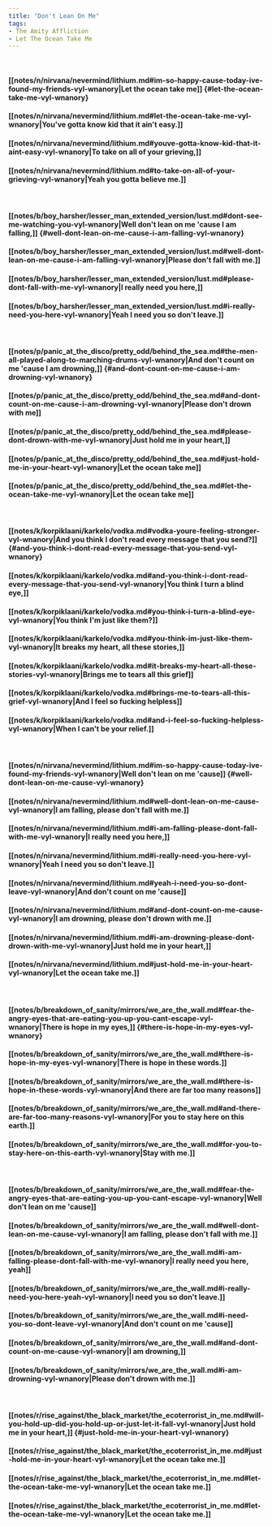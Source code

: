 ```yaml
---
title: "Don't Lean On Me"
tags:
- The Amity Affliction
- Let The Ocean Take Me
---
```

&nbsp;
#### [[notes/n/nirvana/nevermind/lithium.md#im-so-happy-cause-today-ive-found-my-friends-vyl-wnanory|Let the ocean take me]] {#let-the-ocean-take-me-vyl-wnanory}
#### [[notes/n/nirvana/nevermind/lithium.md#let-the-ocean-take-me-vyl-wnanory|You've gotta know kid that it ain't easy.]]
#### [[notes/n/nirvana/nevermind/lithium.md#youve-gotta-know-kid-that-it-aint-easy-vyl-wnanory|To take on all of your grieving,]]
#### [[notes/n/nirvana/nevermind/lithium.md#to-take-on-all-of-your-grieving-vyl-wnanory|Yeah you gotta believe me.]]
&nbsp;
#### [[notes/b/boy_harsher/lesser_man_extended_version/lust.md#dont-see-me-watching-you-vyl-wnanory|Well don't lean on me 'cause I am falling,]] {#well-dont-lean-on-me-cause-i-am-falling-vyl-wnanory}
#### [[notes/b/boy_harsher/lesser_man_extended_version/lust.md#well-dont-lean-on-me-cause-i-am-falling-vyl-wnanory|Please don't fall with me.]]
#### [[notes/b/boy_harsher/lesser_man_extended_version/lust.md#please-dont-fall-with-me-vyl-wnanory|I really need you here,]]
#### [[notes/b/boy_harsher/lesser_man_extended_version/lust.md#i-really-need-you-here-vyl-wnanory|Yeah I need you so don't leave.]]
&nbsp;
#### [[notes/p/panic_at_the_disco/pretty_odd/behind_the_sea.md#the-men-all-played-along-to-marching-drums-vyl-wnanory|And don't count on me 'cause I am drowning,]] {#and-dont-count-on-me-cause-i-am-drowning-vyl-wnanory}
#### [[notes/p/panic_at_the_disco/pretty_odd/behind_the_sea.md#and-dont-count-on-me-cause-i-am-drowning-vyl-wnanory|Please don't drown with me]]
#### [[notes/p/panic_at_the_disco/pretty_odd/behind_the_sea.md#please-dont-drown-with-me-vyl-wnanory|Just hold me in your heart,]]
#### [[notes/p/panic_at_the_disco/pretty_odd/behind_the_sea.md#just-hold-me-in-your-heart-vyl-wnanory|Let the ocean take me]]
#### [[notes/p/panic_at_the_disco/pretty_odd/behind_the_sea.md#let-the-ocean-take-me-vyl-wnanory|Let the ocean take me]]
&nbsp;
#### [[notes/k/korpiklaani/karkelo/vodka.md#vodka-youre-feeling-stronger-vyl-wnanory|And you think I don't read every message that you send?]] {#and-you-think-i-dont-read-every-message-that-you-send-vyl-wnanory}
#### [[notes/k/korpiklaani/karkelo/vodka.md#and-you-think-i-dont-read-every-message-that-you-send-vyl-wnanory|You think I turn a blind eye,]]
#### [[notes/k/korpiklaani/karkelo/vodka.md#you-think-i-turn-a-blind-eye-vyl-wnanory|You think I'm just like them?]]
#### [[notes/k/korpiklaani/karkelo/vodka.md#you-think-im-just-like-them-vyl-wnanory|It breaks my heart, all these stories,]]
#### [[notes/k/korpiklaani/karkelo/vodka.md#it-breaks-my-heart-all-these-stories-vyl-wnanory|Brings me to tears all this grief]]
#### [[notes/k/korpiklaani/karkelo/vodka.md#brings-me-to-tears-all-this-grief-vyl-wnanory|And I feel so fucking helpless]]
#### [[notes/k/korpiklaani/karkelo/vodka.md#and-i-feel-so-fucking-helpless-vyl-wnanory|When I can't be your relief.]]
&nbsp;
#### [[notes/n/nirvana/nevermind/lithium.md#im-so-happy-cause-today-ive-found-my-friends-vyl-wnanory|Well don't lean on me 'cause]] {#well-dont-lean-on-me-cause-vyl-wnanory}
#### [[notes/n/nirvana/nevermind/lithium.md#well-dont-lean-on-me-cause-vyl-wnanory|I am falling, please don't fall with me.]]
#### [[notes/n/nirvana/nevermind/lithium.md#i-am-falling-please-dont-fall-with-me-vyl-wnanory|I really need you here,]]
#### [[notes/n/nirvana/nevermind/lithium.md#i-really-need-you-here-vyl-wnanory|Yeah I need you so don't leave.]]
#### [[notes/n/nirvana/nevermind/lithium.md#yeah-i-need-you-so-dont-leave-vyl-wnanory|And don't count on me 'cause]]
#### [[notes/n/nirvana/nevermind/lithium.md#and-dont-count-on-me-cause-vyl-wnanory|I am drowning, please don't drown with me.]]
#### [[notes/n/nirvana/nevermind/lithium.md#i-am-drowning-please-dont-drown-with-me-vyl-wnanory|Just hold me in your heart,]]
#### [[notes/n/nirvana/nevermind/lithium.md#just-hold-me-in-your-heart-vyl-wnanory|Let the ocean take me.]]
&nbsp;
#### [[notes/b/breakdown_of_sanity/mirrors/we_are_the_wall.md#fear-the-angry-eyes-that-are-eating-you-up-you-cant-escape-vyl-wnanory|There is hope in my eyes,]] {#there-is-hope-in-my-eyes-vyl-wnanory}
#### [[notes/b/breakdown_of_sanity/mirrors/we_are_the_wall.md#there-is-hope-in-my-eyes-vyl-wnanory|There is hope in these words.]]
#### [[notes/b/breakdown_of_sanity/mirrors/we_are_the_wall.md#there-is-hope-in-these-words-vyl-wnanory|And there are far too many reasons]]
#### [[notes/b/breakdown_of_sanity/mirrors/we_are_the_wall.md#and-there-are-far-too-many-reasons-vyl-wnanory|For you to stay here on this earth.]]
#### [[notes/b/breakdown_of_sanity/mirrors/we_are_the_wall.md#for-you-to-stay-here-on-this-earth-vyl-wnanory|Stay with me.]]
&nbsp;
#### [[notes/b/breakdown_of_sanity/mirrors/we_are_the_wall.md#fear-the-angry-eyes-that-are-eating-you-up-you-cant-escape-vyl-wnanory|Well don't lean on me 'cause]]
#### [[notes/b/breakdown_of_sanity/mirrors/we_are_the_wall.md#well-dont-lean-on-me-cause-vyl-wnanory|I am falling, please don't fall with me.]]
#### [[notes/b/breakdown_of_sanity/mirrors/we_are_the_wall.md#i-am-falling-please-dont-fall-with-me-vyl-wnanory|I really need you here, yeah]]
#### [[notes/b/breakdown_of_sanity/mirrors/we_are_the_wall.md#i-really-need-you-here-yeah-vyl-wnanory|I need you so don't leave.]]
#### [[notes/b/breakdown_of_sanity/mirrors/we_are_the_wall.md#i-need-you-so-dont-leave-vyl-wnanory|And don't count on me 'cause]]
#### [[notes/b/breakdown_of_sanity/mirrors/we_are_the_wall.md#and-dont-count-on-me-cause-vyl-wnanory|I am drowning,]]
#### [[notes/b/breakdown_of_sanity/mirrors/we_are_the_wall.md#i-am-drowning-vyl-wnanory|Please don't drown with me.]]
&nbsp;
#### [[notes/r/rise_against/the_black_market/the_ecoterrorist_in_me.md#will-you-hold-up-did-you-hold-up-or-just-let-it-fall-vyl-wnanory|Just hold me in your heart,]] {#just-hold-me-in-your-heart-vyl-wnanory}
#### [[notes/r/rise_against/the_black_market/the_ecoterrorist_in_me.md#just-hold-me-in-your-heart-vyl-wnanory|Let the ocean take me.]]
#### [[notes/r/rise_against/the_black_market/the_ecoterrorist_in_me.md#let-the-ocean-take-me-vyl-wnanory|Let the ocean take me.]]
#### [[notes/r/rise_against/the_black_market/the_ecoterrorist_in_me.md#let-the-ocean-take-me-vyl-wnanory|Let the ocean take me.]]
